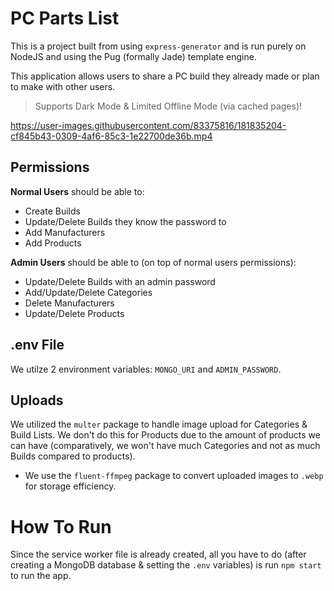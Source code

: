 # PC Parts List

This is a project built from using `express-generator` and is run purely on NodeJS and using the Pug (formally Jade) template engine.

This application allows users to share a PC build they already made or plan to make with other users.

> Supports Dark Mode & Limited Offline Mode (via cached pages)!


https://user-images.githubusercontent.com/83375816/181835204-cf845b43-0309-4af6-85c3-1e22700de36b.mp4


## Permissions

**Normal Users** should be able to:

- Create Builds
- Update/Delete Builds they know the password to
- Add Manufacturers
- Add Products

**Admin Users** should be able to (on top of normal users permissions):

- Update/Delete Builds with an admin password
- Add/Update/Delete Categories
- Delete Manufacturers
- Update/Delete Products

## .env File

We utilze 2 environment variables: `MONGO_URI` and `ADMIN_PASSWORD`.

## Uploads

We utilized the `multer` package to handle image upload for Categories & Build Lists. We don't do this for Products due to the amount of products we can have (comparatively, we won't have much Categories and not as much Builds compared to products).

- We use the `fluent-ffmpeg` package to convert uploaded images to `.webp` for storage efficiency.

# How To Run

Since the service worker file is already created, all you have to do (after creating a MongoDB database & setting the `.env` variables) is run `npm start` to run the app.
